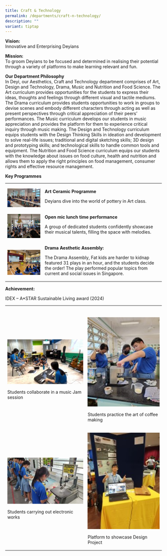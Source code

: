 ```yaml
---
title: Craft & Technology
permalink: /departments/craft-n-technology/
description: ""
variant: tiptap
---
```

<p><strong>Vision:</strong> 
<br>Innovative and Enterprising Deyians</p>
<p><strong>Mission:</strong> 
<br>To groom Deyians to be focused and determined in realising their potential
through a variety of platforms to make learning relevant and fun.</p>
<p><strong>Our Department Philosophy</strong> 
<br>In Deyi, our Aesthetics, Craft and Technology department comprises of
Art, Design and Technology, Drama, Music and Nutrition and Food Science.
The Art curriculum provides opportunities for the students to express their
ideas, thoughts and feelings through different visual and tactile mediums.
The Drama curriculum provides students opportunities to work in groups
to devise scenes and embody different characters through acting as well
as present perspectives through critical appreciation of their peers’ performances.
The Music curriculum develops our students in music appreciation and provides
the platform for them to experience critical inquiry through music making.
The Design and Technology curriculum equips students with the Design Thinking
Skills in ideation and development to solve real-life issues; traditional
and digital sketching skills; 3D design and prototyping skills; and technological
skills to handle common tools and equipment. The Nutrition and Food Science
curriculum equips our students with the knowledge about issues on food
culture, health and nutrition and allows them to apply the right principles
on food management, consumer rights and effective resource management.</p>
<p><strong>Key Programmes</strong> 
<br>
</p>
<table>
<tbody>
<tr>
<td rowspan="1" colspan="1">
<p></p>
<div class="isomer-image-wrapper">
<img style="width: 100%" height="auto" width="100%" alt="" src="/images/Departments/Craft and Tech/2024_CT_1.png">
</div>
</td>
<td rowspan="1" colspan="1">
<p></p>
<p><strong>Art Ceramic Programme</strong>
</p>
<p>Deyians dive into the world of pottery in Art class.</p>
</td>
</tr>
<tr>
<td rowspan="1" colspan="1">
<p></p>
<div class="isomer-image-wrapper">
<img style="width: 100%" height="auto" width="100%" alt="" src="/images/Departments/Craft and Tech/2024_CT_2.png">
</div>
</td>
<td rowspan="1" colspan="1">
<p></p>
<p><strong>Open mic lunch time performance</strong>
</p>
<p>A group of dedicated students confidently showcase their musical talents,
filling the space with melodies.</p>
</td>
</tr>
<tr>
<td rowspan="1" colspan="1">
<p></p>
<div class="isomer-image-wrapper">
<img style="width: 100%" height="auto" width="100%" alt="" src="/images/Departments/Craft and Tech/2024_CT_3.jpg">
</div>
</td>
<td rowspan="1" colspan="1">
<p><strong>Drama Aesthetic Assembly:</strong>
</p>
<p>The Drama Assembly, Fat kids are harder to kidnap featured 31 plays in
an hour, and the students decide the order! The play performed popular
topics from current and social issues in Singapore.</p>
</td>
</tr>
</tbody>
</table>
<p><strong>Achievement:</strong>
</p>
<p>IDEX – A*STAR Sustainable Living award (2024)</p>
<table>
<tbody>
<tr>
<th rowspan="1" colspan="1">
<p></p>
</th>
<th rowspan="1" colspan="1">
<p></p>
</th>
</tr>
<tr>
<td rowspan="1" colspan="1">
<p></p>
<div class="isomer-image-wrapper">
<img style="width: 100%" height="auto" width="100%" alt="" src="/images/Departments/Craft and Tech/2024_CT_4.jpg">
</div>
<p>Students collaborate in a music Jam session</p>
</td>
<td rowspan="1" colspan="1">
<p></p>
<div class="isomer-image-wrapper">
<img style="width: 100%" height="auto" width="100%" alt="" src="/images/Departments/Craft and Tech/2024_CT_5.jpg">
</div>
<p>Students practice the art of coffee making</p>
</td>
</tr>
<tr>
<td rowspan="1" colspan="1">
<p></p>
<div class="isomer-image-wrapper">
<img style="width: 100%" height="auto" width="100%" alt="" src="/images/Departments/Craft and Tech/2024_CT_6.jpg">
</div>
<p>Students carrying out electronic works</p>
</td>
<td rowspan="1" colspan="1">
<p></p>
<div class="isomer-image-wrapper">
<img style="width: 100%" height="auto" width="100%" alt="" src="/images/Departments/Craft and Tech/2024_CT_7.jpg">
</div>
<p>Platform to showcase Design Project</p>
</td>
</tr>
</tbody>
</table>
<p></p>
<p></p>